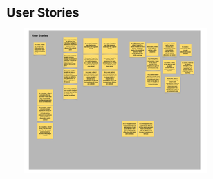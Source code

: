 # User Stories

<figure><img src="../../.gitbook/assets/Layhey_MVP_UserStories.png" alt=""><figcaption></figcaption></figure>
